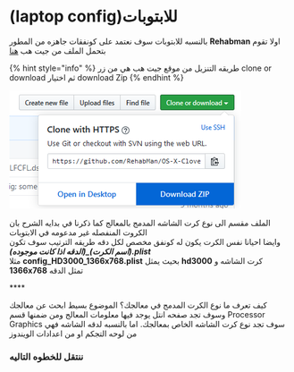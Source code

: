 # \(laptop config\)للابتوبات

بالنسبه للابتوبات سوف نعتمد على كونفقات جاهزه من  المطور **Rehabman** اولا تقوم بتحمل الملف من جيت هب [هنا](https://github.com/RehabMan/OS-X-Clover-Laptop-Config)

{% hint style="info" %}
طريقه التنزيل من موقع جيت هب هي من زر clone or download ثم اختيار download Zip
{% endhint %}

![](../.gitbook/assets/image%20%2828%29.png)

الملف مقسم الى نوع كرت الشاشه المدمج بالمعالج كما ذكرنا في بدايه الشرح بان الكروت المنفصله غير مدعومه  في الابتوبات  
وايضا احيانا نفس الكرت يكون له كونفق مخصص لكل دقه طريقه الترتيب سوف تكون _**\(اسم الكرت\)\_\(الدقه اذا كانت موجوده\).plist**_  
مثلا **config\_HD3000\_1366x768.plist**  بحيث يمثل **hd3000** كرت الشاشه و **1366x768** تمثل الدقه

\*\*\*\*

  
كيف تعرف ما نوع الكرت المدمج في معالجك؟ الموضوع بسيط ابحث عن معالجك وسوف تجد صفحه انتل يوجد فيها معلومات المعالج ومن ضمنها قسم Processor Graphics سوف تجد نوع كرت الشاشه الخاص بمعالجك. اما بالنسبه لدقه الشاشه فهي من لوحه التجكم او من اعدادات الويندوز

### ننتقل للخطوه التاليه

